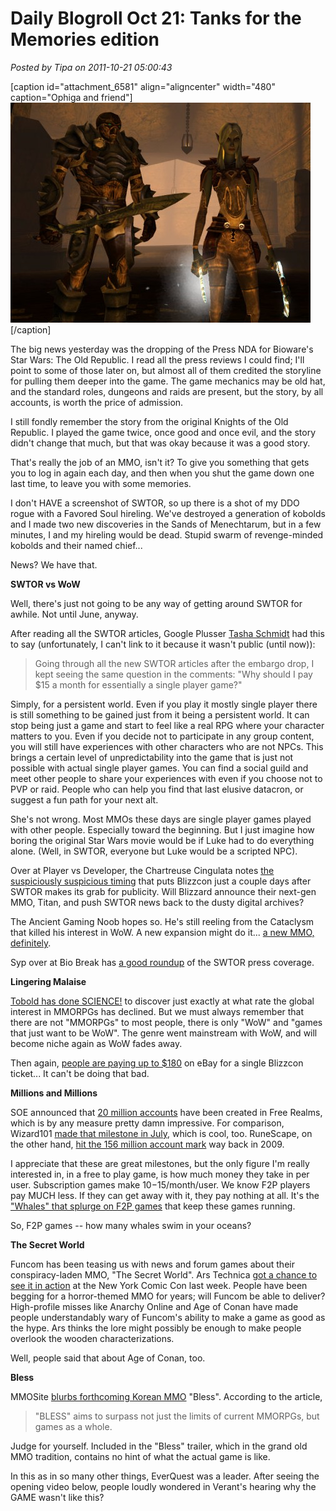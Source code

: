 # Daily Blogroll Oct 21: Tanks for the Memories edition

*Posted by Tipa on 2011-10-21 05:00:43*

[caption id="attachment\_6581" align="aligncenter" width="480" caption="Ophiga and friend"][![](../uploads/2011/10/dndclient-2011-10-20-21-19-18-63-480x352.jpg "Ophiga and friend")](../uploads/2011/10/dndclient-2011-10-20-21-19-18-63.jpg)[/caption]

The big news yesterday was the dropping of the Press NDA for Bioware's Star Wars: The Old Republic. I read all the press reviews I could find; I'll point to some of those later on, but almost all of them credited the storyline for pulling them deeper into the game. The game mechanics may be old hat, and the standard roles, dungeons and raids are present, but the story, by all accounts, is worth the price of admission.

I still fondly remember the story from the original Knights of the Old Republic. I played the game twice, once good and once evil, and the story didn't change that much, but that was okay because it was a good story.

That's really the job of an MMO, isn't it? To give you something that gets you to log in again each day, and then when you shut the game down one last time, to leave you with some memories.

I don't HAVE a screenshot of SWTOR, so up there is a shot of my DDO rogue with a Favored Soul hireling. We've destroyed a generation of kobolds and I made two new discoveries in the Sands of Menechtarum, but in a few minutes, I and my hireling would be dead. Stupid swarm of revenge-minded kobolds and their named chief...

News? We have that.


**SWTOR vs WoW**

Well, there's just not going to be any way of getting around SWTOR for awhile. Not until June, anyway.

After reading all the SWTOR articles, Google Plusser [Tasha Schmidt](https://plus.google.com/106819868808219486793/) had this to say (unfortunately, I can't link to it because it wasn't public (until now)):


> Going through all the new SWTOR articles after the embargo drop, I kept seeing the same question in the comments: "Why should I pay $15 a month for essentially a single player game?"

Simply, for a persistent world. Even if you play it mostly single player there is still something to be gained just from it being a persistent world. It can stop being just a game and start to feel like a real RPG where your character matters to you. Even if you decide not to participate in any group content, you will still have experiences with other characters who are not NPCs. This brings a certain level of unpredictability into the game that is just not possible with actual single player games. You can find a social guild and meet other people to share your experiences with even if you choose not to PVP or raid. People who can help you find that last elusive datacron, or suggest a fun path for your next alt.



She's not wrong. Most MMOs these days are single player games played with other people. Especially toward the beginning. But I just imagine how boring the original Star Wars movie would be if Luke had to do everything alone. (Well, in SWTOR, everyone but Luke would be a scripted NPC).

Over at Player vs Developer, the Chartreuse Cingulata notes [the suspiciously suspicious timing](http://playervsdeveloper.blogspot.com/2011/10/blizzard-style-marketing-now-swtor-is.html) that puts Blizzcon just a couple days after SWTOR makes its grab for publicity. Will Blizzard announce their next-gen MMO, Titan, and push SWTOR news back to the dusty digital archives?

The Ancient Gaming Noob hopes so. He's still reeling from the Cataclysm that killed his interest in WoW. A new expansion might do it... [a new MMO, definitely](http://tagn.wordpress.com/2011/10/21/blizzcon-blues/).

Syp over at Bio Break has [a good roundup](http://biobreak.wordpress.com/2011/10/20/swtor-press-impressions/) of the SWTOR press coverage.

**Lingering Malaise**

[Tobold has done SCIENCE!](http://tobolds.blogspot.com/2011/10/decline-of-interest-in-mmorpgs.html) to discover just exactly at what rate the global interest in MMORPGs has declined. But we must always remember that there are not "MMORPGs" to most people, there is only "WoW" and "games that just want to be WoW". The genre went mainstream with WoW, and will become niche again as WoW fades away.

Then again, [people are paying up to $180](http://www.ebay.com/itm/Last-chance-1-Blizzcon-Ticket-2011-w-Goody-Bag-/110760228218?pt=US_Tickets_all_in_one&hash=item19c9d2f57a#ht_582wt_1056) on eBay for a single Blizzcon ticket... It can't be doing that bad.

**Millions and Millions**

SOE announced that [20 million accounts](http://www.gamasutra.com/view/news/38007/Free_Realms__Hits_20M_Registered_Users.php) have been created in Free Realms, which is by any measure pretty damn impressive. For comparison, Wizard101 [made that milestone in July](https://www.wizard101.com/game/press/20-million-wizards), which is cool, too. RuneScape, on the other hand, [hit the 156 million account mark](http://www.techradar.com/news/gaming/mmo-developers-jagex-outline-mechscape--617551) way back in 2009.

I appreciate that these are great milestones, but the only figure I'm really interested in, in a free to play game, is how much money they take in per user. Subscription games make $10-$15/month/user. We know F2P players pay MUCH less. If they can get away with it, they pay nothing at all. It's the ["Whales" that splurge on F2P games](http://blog.games.com/2010/06/11/holy-i-spendthrifts-drop-upwards-of-10k-on-social-games/) that keep these games running. 

So, F2P games -- how many whales swim in your oceans?

**The Secret World**

Funcom has been teasing us with news and forum games about their conspiracy-laden MMO, "The Secret World". Ars Technica [got a chance to see it in action](http://arstechnica.com/gaming/news/2011/10/the-secret-world-mmorpg-absorbing-lore-wooden-characters.ars) at the New York Comic Con last week. People have been begging for a horror-themed MMO for years; will Funcom be able to deliver? High-profile misses like Anarchy Online and Age of Conan have made people understandably wary of Funcom's ability to make a game as good as the hype. Ars thinks the lore might possibly be enough to make people overlook the wooden characterizations.

Well, people said that about Age of Conan, too.

**Bless**

MMOSite [blurbs forthcoming Korean MMO](http://news.mmosite.com/content/2011-10-19/bless_is_another_unreal_engine_3_mmorpg_with_shining_graphics.shtml) "Bless". According to the article,


> "BLESS" aims to surpass not just the limits of current MMORPGs, but games as a whole.



Judge for yourself. Included in the "Bless" trailer, which in the grand old MMO tradition, contains no hint of what the actual game is like.



In this as in so many other things, EverQuest was a leader. After seeing the opening video below, people loudly wondered in Verant's hearing why the GAME wasn't like this?



